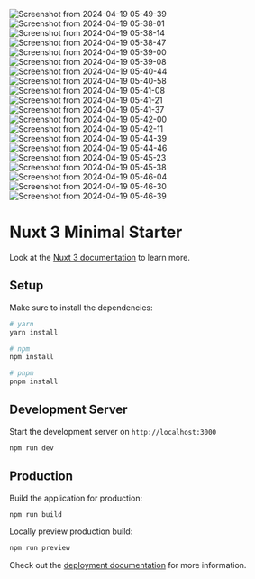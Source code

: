![Screenshot from 2024-04-19 05-49-39](https://github.com/Hodadisbirhan/hibirlink_delivery_ride2/assets/82700855/a3f0e84e-293e-4ab6-9192-c57902d13c23)
![Screenshot from 2024-04-19 05-38-01](https://github.com/Hodadisbirhan/hibirlink_delivery_ride2/assets/82700855/a774d582-cc3a-41bc-be17-fb0491290cb4)
![Screenshot from 2024-04-19 05-38-14](https://github.com/Hodadisbirhan/hibirlink_delivery_ride2/assets/82700855/2a9f0529-11db-4b0a-ae97-a85903568a23)
![Screenshot from 2024-04-19 05-38-47](https://github.com/Hodadisbirhan/hibirlink_delivery_ride2/assets/82700855/b36dc3c0-ebdb-4a6b-96ea-77b392aeebd8)
![Screenshot from 2024-04-19 05-39-00](https://github.com/Hodadisbirhan/hibirlink_delivery_ride2/assets/82700855/89762b55-4c7e-47e8-8ec4-24457c6438c9)
![Screenshot from 2024-04-19 05-39-08](https://github.com/Hodadisbirhan/hibirlink_delivery_ride2/assets/82700855/09be5f17-675d-4f9d-b9fa-893b92e14314)
![Screenshot from 2024-04-19 05-40-44](https://github.com/Hodadisbirhan/hibirlink_delivery_ride2/assets/82700855/234f443b-4809-40f9-ae89-189388d2344c)
![Screenshot from 2024-04-19 05-40-58](https://github.com/Hodadisbirhan/hibirlink_delivery_ride2/assets/82700855/68af3f33-4633-42c8-a390-1680636e7137)
![Screenshot from 2024-04-19 05-41-08](https://github.com/Hodadisbirhan/hibirlink_delivery_ride2/assets/82700855/c12fab5a-9ac6-4495-9360-64684f82ccac)
![Screenshot from 2024-04-19 05-41-21](https://github.com/Hodadisbirhan/hibirlink_delivery_ride2/assets/82700855/76e43150-5626-4c58-9e28-8de4fed19ce9)
![Screenshot from 2024-04-19 05-41-37](https://github.com/Hodadisbirhan/hibirlink_delivery_ride2/assets/82700855/1086ce9d-425f-4ee5-aef6-30c2ee534110)
![Screenshot from 2024-04-19 05-42-00](https://github.com/Hodadisbirhan/hibirlink_delivery_ride2/assets/82700855/ac6dcf27-7e13-4e93-a337-d6c438bdf49f)
![Screenshot from 2024-04-19 05-42-11](https://github.com/Hodadisbirhan/hibirlink_delivery_ride2/assets/82700855/e118d249-c04c-467a-8473-fc3c0fb3e932)
![Screenshot from 2024-04-19 05-44-39](https://github.com/Hodadisbirhan/hibirlink_delivery_ride2/assets/82700855/6f75025c-6b6d-4a98-9e2b-065d2404c775)
![Screenshot from 2024-04-19 05-44-46](https://github.com/Hodadisbirhan/hibirlink_delivery_ride2/assets/82700855/bc9de26d-64c6-4f74-ac66-2c6896309993)
![Screenshot from 2024-04-19 05-45-23](https://github.com/Hodadisbirhan/hibirlink_delivery_ride2/assets/82700855/6a82ee0d-118f-488f-a7c7-44f70c736a35)
![Screenshot from 2024-04-19 05-45-38](https://github.com/Hodadisbirhan/hibirlink_delivery_ride2/assets/82700855/13bdfcc7-5d03-4039-8308-0d3c2d84ee00)
![Screenshot from 2024-04-19 05-46-04](https://github.com/Hodadisbirhan/hibirlink_delivery_ride2/assets/82700855/2308f370-15f3-4529-869f-f1cc32f3cfad)
![Screenshot from 2024-04-19 05-46-30](https://github.com/Hodadisbirhan/hibirlink_delivery_ride2/assets/82700855/03972609-e936-43e9-b9c7-fc36d5952fd8)
![Screenshot from 2024-04-19 05-46-39](https://github.com/Hodadisbirhan/hibirlink_delivery_ride2/assets/82700855/ffc288c5-4d58-4535-8018-7ac40400861f)




# Nuxt 3 Minimal Starter

Look at the [Nuxt 3 documentation](https://nuxt.com/docs/getting-started/introduction) to learn more.

## Setup

Make sure to install the dependencies:

```bash
# yarn
yarn install

# npm
npm install

# pnpm
pnpm install
```

## Development Server

Start the development server on `http://localhost:3000`

```bash
npm run dev
```

## Production

Build the application for production:

```bash
npm run build
```

Locally preview production build:

```bash
npm run preview
```

Check out the [deployment documentation](https://nuxt.com/docs/getting-started/deployment) for more information.
